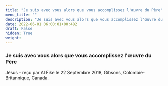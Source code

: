 ```yaml
---
title: "Je suis avec vous alors que vous accomplissez l'œuvre du Père"
menu_title: ""
description: "Je suis avec vous alors que vous accomplissez l'œuvre du Père"
date: 2022-06-01 06:00:01+00:482
draft: False
hidden: True
weight:
---
```

### Je suis avec vous alors que vous accomplissez l'œuvre du Père

Jésus - reçu par Al Fike le 22 Septembre 2018, Gibsons, Colombie-Britannique, Canada.



